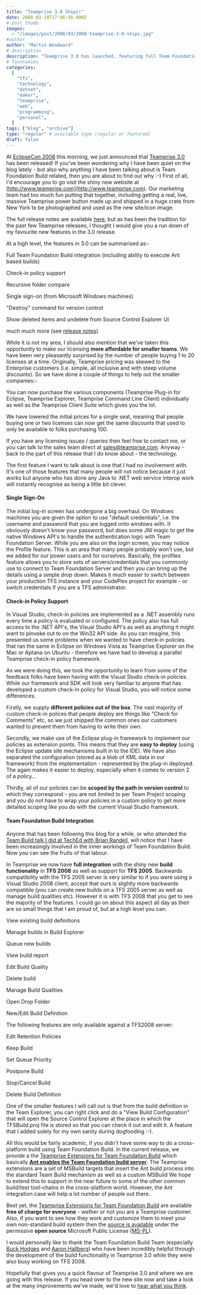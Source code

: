 ```yaml
---
title: "Teamprise 3.0 Ships!"
date: 2008-03-18T17:06:56.000Z
# post thumb
images:
  - "/images/post/2008/03/2008-teamprise-3-0-ships.jpg"
#author
author: "Martin Woodward"
# description
description: "Teamprise 3.0 has launched, featuring full Team Foundation Build integration, new policies, and improved licensing for smaller teams."
# Taxonomies
categories:
  [
    "tfs",
    "technology",
    "dotnet",
    "maker",
    "teamprise",
    "web",
    "programming",
    "personal",
  ]
tags: ["blog", "archive"]
type: "regular" # available type (regular or featured)
draft: false
---
```


At [EclipseCon 2008](http://www.eclipsecon.org/) this morning, we just announced that [Teamprise 3.0](http://www.teamprise.com/) has been released! If you've been wondering why I have been quiet on the blog lately - but also why anything I have been talking about is Team Foundation Build related, then you are about to find out why :-) First of all, I'd encourage you to go visit the shiny new website at [http://www.teamprise.com](http://www.teamprise.com). Our marketing team had too much fun putting that together, including getting a real, live, massive Teamprise power button made up and shipped in a huge crate from New York to be photographed and used as the new site/icon image.

The full release notes are available [here](http://download.teamprise.com/cs/3.0/release-notes/release-notes.html), but as has been the tradition for the past few Teamprise releases, I thought I would give you a run down of my favourite new features in the 3.0 release.

At a high level, the features in 3.0 can be summarised as:-

Full Team Foundation Build integration (including ability to execute Ant based builds)

Check-in policy support

Recursive folder compare

Single sign-on (from Microsoft Windows machines)

"Destroy" command for version control

Show deleted items and undelete from Source Control Explorer UI

much much more (see [release notes](http://download.teamprise.com/cs/3.0/release-notes/release-notes.html))

While it is not my area, I should also mention that we've taken this opportunity to make our licensing **more affordable for smaller teams**. We have been very pleasantly surprised by the number of people buying 1 to 20 licenses at a time. Originally, Teamprise pricing was skewed to the Enterprise customers (i.e. simple, all inclusive and with steep volume discounts). So we have done a couple of things to help out the smaller companies:-

You can now purchase the various components (Teamprise Plug-in for Eclipse, Teamprise Explorer, Teamprise Command Line Client) individually as well as the Teamprise Client Suite which gives you the lot.

We have lowered the initial prices for a single seat, meaning that people buying one or two licenses can now get the same discounts that used to only be available to folks purchasing 100.

If you have any licensing issues / queries then feel free to contact me, or you can talk to the sales team direct at [sales@teamprise.com](mailto:sales@teamprise.com). Anyway - back to the part of this release that I do know about - the technology.

The first feature I want to talk about is one that I had no involvement with. It's one of those features that many people will not notice because it just works but anyone who has done any Java to .NET web service interop work will instantly recognise as being a little bit clever.

#### Single Sign-On

The initial log-in screen has undergone a big overhaul. On Windows machines you are given the option to use "default credentials", i.e. the username and password that you are logged onto windows with. It obviously doesn't know your password, but does some JNI magic to get the native Windows API's to handle the authentication logic with Team Foundation Server. While you are also on the login screen, you may notice the Profile feature. This is an area that many people probably won't use, but we added for our power users and for ourselves. Basically, the profiles feature allows you to store sets of servers/credentials that you commonly use to connect to Team Foundation Server and then you can bring up the details using a simple drop down. Makes it much easier to switch between your production TFS instance and your CodePlex project for example - or switch credentials if you are a TFS administrator.

#### Check-in Policy Support

In Visual Studio, check-in policies are implemented as a .NET assembly runs every time a policy is evaluated or configured. The policy also has full access to the .NET API's, the Visual Studio API's as well as anything it might want to pinvoke out to on the Win32 API side. As you can imagine, this presented us some problems when we wanted to have check-in policies that ran the same in Eclipse on Windows Vista as Teamprise Explorer on the Mac or Aptana on Ubuntu - therefore we have had to develop a parallel Teamprise check-in policy framework.

As we were doing this, we took the opportunity to learn from some of the feedback folks have been having with the Visual Studio check-in policies. While our framework and SDK will look very familiar to anyone that has developed a custom check-in policy for Visual Studio, you will notice some differences.

Firstly, we supply **different policies out of the box**. The vast majority of custom check-in polices that people deploy are things like "Check for Comments" etc, so we just shipped the common ones our customers wanted to prevent them from having to write their own.

Secondly, we make use of the Eclipse plug-in framework to implement our policies as extension points. This means that they are **easy to deploy** (using the Eclipse update site mechanisms built in to the IDE). We have also separated the configuration (stored as a blob of XML data in our framework) from the implementation - represented by the plug-in deployed. The again makes it easier to deploy, especially when it comes to version 2 of a policy...

Thirdly, all of our policies can be **scoped by the path in version control** to which they correspond - you are not limited to per Team Project scoping and you do not have to wrap your policies in a custom policy to get more detailed scoping like you do with the current Visual Studio framework.

#### Team Foundation Build Integration

Anyone that has been following this blog for a while, or who attended the [Team Build talk I did at TechEd with Brian Randell](http://www.woodwardweb.com/personal/000391.html), will notice that I have been increasingly involved in the inner workings of Team Foundation Build. Now you can see the fruits of that labour.

In Teamprise we now have **full integration** with the shiny new **build functionality** in **TFS 2008** as well as support for **TFS 2005**. Backwards compatibility with the TFS 2005 server is very similar to if you were using a Visual Studio 2008 client, accept that ours is slightly more backwards compatible (you can create new builds on a TFS 2005 server as well as manage build qualities etc). However it is with TFS 2008 that you get to see the majority of the features. I could go on about this aspect all day as their are so small things that I am proud of, but at a high level you can:

View existing build definitions

Manage builds in Build Explorer

Queue new builds

View build report

Edit Build Quality

Delete build

Manage Build Qualities

Open Drop Folder

New/Edit Build Definition

The following features are only available against a TFS2008 server:

Edit Retention Policies

Keep Build

Set Queue Priority

Postpone Build

Stop/Cancel Build

Delete Build Definition

One of the smaller features I will call out is that from the build definition in the Team Explorer, you can right click and do a "View Build Configuration" that will open the Source Control Explorer at the place in which the TFSBuild.proj file is stored so that you can check it out and edit it. A feature that I added solely for my own sanity during dogfooding :-).

[](http://www.woodwardweb.com/teamprise/images/be_leopard.jpg) All this would be fairly academic, if you didn't have some way to do a cross-platform build using Team Foundation Build. In the current release, we provide a the [Teamprise Extensions for Team Foundation Build](http://www.teamprise.com/products/build/) which basically [**Ant enables the Team Foundation build server**](http://www.teamprise.com/products/build/). The Teamprise extensions are a set of MSBuild targets that insert the Ant build process into the standard Team Build mechanism as well as a custom MSBuild We hope to extend this to support in the near future to some of the other common build/test tool-chains in the cross-platform world. However, the Ant integration case will help a lot number of people out there.

Best yet, the [Teamprise Extensions for Team Foundation Build](http://www.teamprise.com/products/build/) are available **free of charge for everyone** - wether or not you are a Teamprise customer. Also, if you want to see how they work and customize them to meet your own non-standard build system then the [source is available](http://www.teamprise.com/products/build/) under the permissive **open source** Microsoft Public License ([MS-PL](http://www.microsoft.com/resources/sharedsource/licensingbasics/publiclicense.mspx)).

I would personally like to thank the Team Foundation Build Team (especially [Buck Hodges](http://blogs.msdn.com/buckh/) and [Aaron Hallberg](http://blogs.msdn.com/aaronhallberg/)) who have been incredibly helpful through the development of the build functionality in Teamprise 3.0 while they were also busy working on TFS 2008.

Hopefully that gives you a quick flavour of Teamprise 3.0 and where we are going with this release. If you head over to the new site now and take a look at the many improvements we've made, we'd love to [hear what you think](http://support.teamprise.com).
